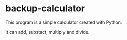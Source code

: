 # backup-calculator

This program is a simple calculator created with Python.

It can add, substact, multiply and divide.
